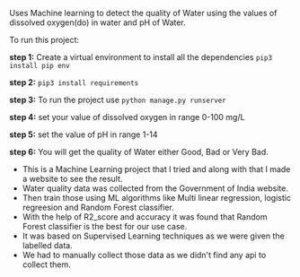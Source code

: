 Uses Machine learning to detect the quality of Water using the values of dissolved oxygen(do) in water and pH of Water.

To run this project:


**step 1:** Create a virtual environment to install all the dependencies `pip3 install pip env`

**step 2:** `pip3 install requirements`

**step 3:** To run the project use `python manage.py runserver`

**step 4:** set your value of dissolved oxygen in range 0-100 mg/L 

**step 5:** set the value of pH in range 1-14 

**step 6:** You will get the quality of Water either Good, Bad or Very Bad.


- This is a Machine Learning project that I tried and along with that I made a website to see the result.
- Water quality data was collected from the Government of India website.
- Then train those using ML algorithms like Multi linear regression, logistic regreesion and Random Forest classifier.
- With the help of R2_score and accuracy it was found that Random Forest classifier is the best for our use case. 
- It was based on Supervised Learning techniques as we were given the labelled data.
- We had to manually collect those data as we didn't find any api to collect them.
